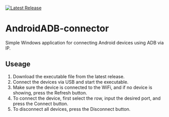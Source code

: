 [![Latest Release](https://img.shields.io/github/v/release/iskraM/AndroidADB_connector?include_prereleases&label=Latest%20Release)](https://github.com/iskraM/AndroidADB_connector/releases/latest)

# AndroidADB-connector
Simple Windows application for connecting Android devices using ADB via IP.

## Useage
1. Download the executable file from the latest release.
2. Connect the devices via USB and start the executable.
3. Make sure the device is connected to the WiFi, and if no device is showing, press the Refresh button.
4. To connect the device, first select the row, input the desired port, and press the Connect button.
5. To disconnect all devices, press the Disconnect button.
